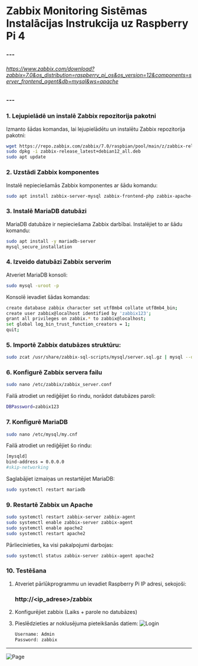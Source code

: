 # Zabbix Monitoring Sistēmas Instalācijas Instrukcija uz Raspberry Pi 4
### ---
###### https://www.zabbix.com/download?zabbix=7.0&os_distribution=raspberry_pi_os&os_version=12&components=server_frontend_agent&db=mysql&ws=apache
### ---
### 1. Lejupielādē un instalē Zabbix repozitorija pakotni
Izmanto šādas komandas, lai lejupielādētu un instalētu Zabbix repozitorija pakotni:
```bash
wget https://repo.zabbix.com/zabbix/7.0/raspbian/pool/main/z/zabbix-release/zabbix-release_latest+debian12_all.deb
sudo dpkg -i zabbix-release_latest+debian12_all.deb
sudo apt update
```
### 2. Uzstādi Zabbix komponentes
Instalē nepieciešamās Zabbix komponentes ar šādu komandu:
```bash
sudo apt install zabbix-server-mysql zabbix-frontend-php zabbix-apache-conf zabbix-sql-scripts zabbix-agent
```
### 3. Instalē MariaDB datubāzi
MariaDB datubāze ir nepieciešama Zabbix darbībai. Instalējiet to ar šādu komandu:
```bash
sudo apt install -y mariadb-server
mysql_secure_installation
```
### 4. Izveido datubāzi Zabbix serverim
Atveriet MariaDB konsoli:
```bash
sudo mysql -uroot -p
```
Konsolē ievadiet šādas komandas:
```bash
create database zabbix character set utf8mb4 collate utf8mb4_bin;
create user zabbix@localhost identified by 'zabbix123';
grant all privileges on zabbix.* to zabbix@localhost;
set global log_bin_trust_function_creators = 1;
quit;
```
### 5. Importē Zabbix datubāzes struktūru:
```bash
sudo zcat /usr/share/zabbix-sql-scripts/mysql/server.sql.gz | mysql --default-character-set=utf8mb4 -uzabbix -p zabbix
```
### 6. Konfigurē Zabbix servera failu
```bash
sudo nano /etc/zabbix/zabbix_server.conf
```
Failā atrodiet un rediģējiet šo rindu, norādot datubāzes paroli:
```bash
DBPassword=zabbix123
```
### 7. Konfigurē MariaDB
```bash
sudo nano /etc/mysql/my.cnf
```
Failā atrodiet un rediģējiet šo rindu:
```bash
[mysqld]
bind-address = 0.0.0.0
#skip-networking
```
Saglabājiet izmaiņas un restartējiet MariaDB:
```bash
sudo systemctl restart mariadb
```
### 9. Restartē Zabbix un Apache
```bash
sudo systemctl restart zabbix-server zabbix-agent
sudo systemctl enable zabbix-server zabbix-agent
sudo systemctl enable apache2
sudo systemctl restart apache2
```
Pārliecinieties, ka visi pakalpojumi darbojas:
```bash
sudo systemctl status zabbix-server zabbix-agent apache2
```
### 10. Testēšana
1. Atveriet pārlūkprogrammu un ievadiet Raspberry Pi IP adresi, sekojoši: 
    ### http://<ip_adrese>/zabbix


2. Konfigurējiet zabbix (Laiks + parole no datubāzes)

3. Pieslēdzieties ar noklusējuma pieteikšanās datiem:
![Login](https://www.zabbix.com/documentation/current/assets/en/manual/quickstart/login.png)
    ```bash
    Username: Admin
    Password: zabbix
    ```

---
![Page](https://i.ytimg.com/vi/W_HIIvuZFUg/maxresdefault.jpg)